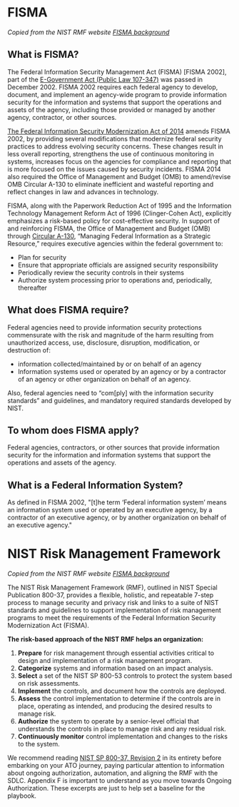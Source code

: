 # FISMA

*Copied from the NIST RMF website [FISMA background](https://csrc.nist.gov/Projects/risk-management/fisma-background)*

## What is FISMA?

The Federal Information Security Management Act (FISMA) [FISMA 2002], part of the [E-Government Act (Public Law 107-347)](https://www.govinfo.gov/content/pkg/PLAW-107publ347/pdf/PLAW-107publ347.pdf) was passed in December 2002. FISMA 2002 requires each federal agency to develop, document, and implement an agency-wide program to provide information security for the information and systems that support the operations and assets of the agency, including those provided or managed by another agency, contractor, or other sources.

[The Federal Information Security Modernization Act of 2014](https://www.congress.gov/113/plaws/publ283/PLAW-113publ283.pdf) amends FISMA 2002, by providing several modifications that modernize federal security practices to address evolving security concerns. These changes result in less overall reporting, strengthens the use of continuous monitoring in systems, increases focus on the agencies for compliance and reporting that is more focused on the issues caused by security incidents. FISMA 2014 also required the Office of Management and Budget (OMB) to amend/revise OMB Circular A-130 to eliminate inefficient and wasteful reporting and reflect changes in law and advances in technology.

FISMA, along with the Paperwork Reduction Act of 1995 and the Information Technology Management Reform Act of 1996 (Clinger-Cohen Act), explicitly emphasizes a risk-based policy for cost-effective security.  In support of and reinforcing FISMA, the Office of Management and Budget (OMB) through [Circular A-130](https://www.whitehouse.gov/omb/information-for-agencies/circulars/), “Managing Federal Information as a Strategic Resource,” requires executive agencies within the federal government to:

- Plan for security
- Ensure that appropriate officials are assigned security responsibility
- Periodically review the security controls in their systems
- Authorize system processing prior to operations and, periodically, thereafter

## What does FISMA require?

Federal agencies need to provide information security protections commensurate with the risk and magnitude of the harm resulting from unauthorized access, use, disclosure, disruption, modification, or destruction of:

- information collected/maintained by or on behalf of an agency
- Information systems used or operated by an agency or by a contractor of an agency or other organization on behalf of an agency.

Also, federal agencies need to “com[ply] with the information security standards” and guidelines, and mandatory required standards developed by NIST.

## To whom does FISMA apply?

Federal agencies, contractors, or other sources that provide information security for the information and information systems that support the operations and assets of the agency.

## What is a Federal Information System?

As defined in FISMA 2002, "[t]he term ‘Federal information system’ means an information system used or operated by an executive agency, by a contractor of an executive agency, or by another organization on behalf of an executive agency."

# NIST Risk Management Framework

*Copied from the NIST RMF website [FISMA background](https://csrc.nist.gov/Projects/risk-management/fisma-background)*

The NIST Risk Management Framework (RMF), outlined in NIST Special Publication 800-37, provides a flexible, holistic, and repeatable 7-step process to manage security and privacy risk and links to a suite of NIST standards and guidelines to support implementation of risk management programs to meet the requirements of the Federal Information Security Modernization Act (FISMA).  

**The risk-based approach of the NIST RMF helps an organization:**

1. **Prepare** for risk management through essential activities critical to design and implementation of a risk management program.
2. **Categorize** systems and information based on an impact analysis.
3. **Select** a set of the NIST SP 800-53 controls to protect the system based on risk assessments.
4. **Implement** the controls, and document how the controls are deployed.
5. **Assess** the control implementation to determine if the controls are in place, operating as intended, and producing the desired results to manage risk.
6. **Authorize** the system to operate by a senior-level official that understands the controls in place to manage risk and any residual risk.
7. **Continuously monitor** control implementation and changes to the risks to the system.

We recommend reading [NIST SP 800-37, Revision 2](https://csrc.nist.gov/pubs/sp/800/37/r2/final) in its entirety before embarking on your ATO journey, paying particular attention to information about ongoing authorization, automation, and aligning the RMF with the SDLC. Appendix F is important to understand as you move towards Ongoing Authorization. These excerpts are just to help set a baseline for the playbook.
